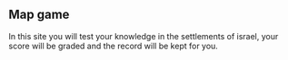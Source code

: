## Map game

In this site you will test your knowledge in the settlements of israel, your score will be graded and the record will be kept for you. 

